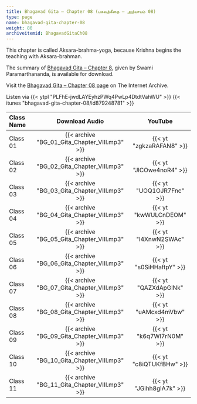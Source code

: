 ```yaml
---
title: Bhagavad Gita – Chapter 08 (பகவத்கீதை – அத்யாயம் 08)
type: page
name: bhagavad-gita-chapter-08
weight: 80
archiveitemid: BhagavadGitaCh08
---
```


This chapter is called Aksara-brahma-yoga, because Krishna begins the teaching with Aksara-brahman.

The summary of [Bhagavad Gita – Chapter 8](https://media.poornalayam.org/download/BhagavadGitaSummary/BG_08.pdf), given by Swami Paramarthananda, is available for download.

Visit the [Bhagavad Gita – Chapter 08 page](https://archive.org/details/BhagavadGitaCh08) on The Internet Archive.

Listen via {{< ytpl "PLFhE-jwdLAYEyhzPWq4PwLp4DtdtVahWU" >}} {{< itunes "bhagavad-gita-chapter-08/id879248781" >}}

Class Name | Download Audio | YouTube
:---|:---:|:---:
Class 01 | {{< archive "BG_01_Gita_Chapter_VIII.mp3" >}} | {{< yt "zgkzaRAFAN8" >}}
Class 02 | {{< archive "BG_02_Gita_Chapter_VIII.mp3" >}} | {{< yt "JlCOwe4noR4" >}}
Class 03 | {{< archive "BG_03_Gita_Chapter_VIII.mp3" >}} | {{< yt "UOQ1OJR7Fnc" >}}
Class 04 | {{< archive "BG_04_Gita_Chapter_VIII.mp3" >}} | {{< yt "kwWULCnDEOM" >}}
Class 05 | {{< archive "BG_05_Gita_Chapter_VIII.mp3" >}} | {{< yt "l4XnwN2SWAc" >}}
Class 06 | {{< archive "BG_06_Gita_Chapter_VIII.mp3" >}} | {{< yt "s0SiHHaftpY" >}}
Class 07 | {{< archive "BG_07_Gita_Chapter_VIII.mp3" >}} | {{< yt "QAZXdApGlNk" >}}
Class 08 | {{< archive "BG_08_Gita_Chapter_VIII.mp3" >}} | {{< yt "uAMcxd4mVbw" >}}
Class 09 | {{< archive "BG_09_Gita_Chapter_VIII.mp3" >}} | {{< yt "k6q7Wl7rN0M" >}}
Class 10 | {{< archive "BG_10_Gita_Chapter_VIII.mp3" >}} | {{< yt "c8iQTUKfBHw" >}}
Class 11 | {{< archive "BG_11_Gita_Chapter_VIII.mp3" >}} | {{< yt "JGihh8glA7k" >}}
